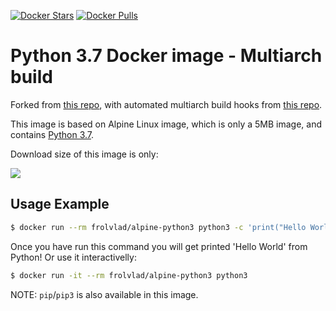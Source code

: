 [![Docker Stars](https://img.shields.io/docker/stars/zurajm/docker-alpine-python3.svg?style=flat-square)](https://hub.docker.com/repository/docker/zurajm/docker-alpine-python3/)
[![Docker Pulls](https://img.shields.io/docker/pulls/zurajm/docker-alpine-python3.svg?style=flat-square)](https://hub.docker.com/repository/docker/zurajm/docker-alpine-python3/)


Python 3.7 Docker image - Multiarch build
=========================================

Forked from [this repo](https://github.com/Docker-Hub-frolvlad/docker-alpine-python3), with automated multiarch build hooks from [this repo](https://github.com/cgiraldo/docker-hello-multiarch).

This image is based on Alpine Linux image, which is only a 5MB image, and contains
[Python 3.7](https://www.python.org/).

Download size of this image is only:

[![](https://images.microbadger.com/badges/image/zurajm/docker-alpine-python3.svg)](http://microbadger.com/images/zurajm/docker-alpine-python3 "Get your own image badge on microbadger.com")


Usage Example
-------------

```bash
$ docker run --rm frolvlad/alpine-python3 python3 -c 'print("Hello World")'
```

Once you have run this command you will get printed 'Hello World' from Python!  Or use it interactivelly:

```bash
$ docker run -it --rm frolvlad/alpine-python3 python3
```


NOTE: `pip`/`pip3` is also available in this image.
